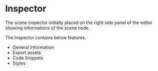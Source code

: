 # Inspector

The scene inspector initially placed on the right side panel of the editor showing informations of the scene node.

The Inspector contains below features.

- General Information
- Export assets
- Code Snippets
- Styles
